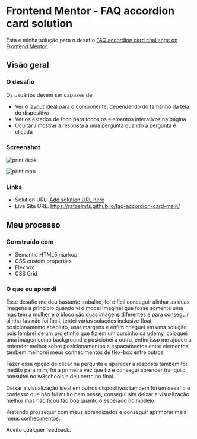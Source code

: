 # Frontend Mentor - FAQ accordion card solution

Esta é minha solução para o desafio [FAQ accordion card challenge on Frontend Mentor](https://www.frontendmentor.io/challenges/faq-accordion-card-XlyjD0Oam). 



## Visão geral

### O desafio

Os usuários devem ser capazes de:

- Ver o layout ideal para o componente, dependendo do tamanho da tela do dispositivo
- Ver os estados de foco para todos os elementos interativos na página
- Ocultar / mostrar a resposta a uma pergunta quando a pergunta é clicada

### Screenshot

![print desk](https://user-images.githubusercontent.com/80429145/117502267-a62d4e00-af55-11eb-83cd-0482a22ae437.png)


![print mob](https://user-images.githubusercontent.com/80429145/117502286-ac232f00-af55-11eb-9076-d4c40cf544f0.png)

### Links

- Solution URL: [Add solution URL here](https://your-solution-url.com)
- Live Site URL: https://rafaelmfs.github.io/faq-accordion-card-main/

## Meu processo

### Construído com

- Semantic HTML5 markup
- CSS custom properties
- Flexbox
- CSS Grid

  

### O que eu aprendi

Esse desafio me deu bastante trabalho, foi dificil conseguir alinhar as duas imagens a principio quando vi o model imaginei que fosse somente uma mas tem a mulher e o bloco são duas imagens diferentes e para conseguir alinha-las não foi fácil, tentei várias soluções inclusive float, posicionamento absoluto, usar margens e enfim cheguei em uma solução pois lembrei de um projetinho que fiz em um cursinho da udemy, coloquei uma imagen como background e posicionei a outra, enfim isso me ajudou a entender melhor sobre posicionamentos e espaçamentos entre elementos, tambem melhorei meus conhecimentos de flex-box entre outros.

Fazer essa opção de clicar na pergunta e aparecer a resposta tambem foi inédito para mim, foi a primeira vez que fiz e consegui aprender tranquilo, consultei no w3schools e deu certo no final.

Deixar a visualização ideal em outros dispositivos tambem foi um desafio e confesso que não fui muito bem nesse, consegui sim deixar a visualização melhor mas não ficou tão boa quanto o esperado no modelo.

Pretendo prosseguir com meus aprendizados e conseguir aprimorar mais meus conhecimentos.

Aceito qualquer feedback.
